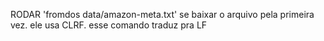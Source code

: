 RODAR 'fromdos data/amazon-meta.txt' se baixar o arquivo pela primeira vez. ele usa CLRF. esse comando traduz pra LF